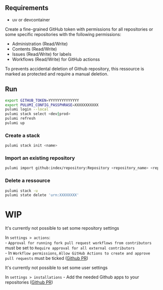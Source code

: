 ## Requirements

- uv or devcontainer

Create a fine-grained GitHub token with permissions for all repositories or some specific repositories with the following permissions:

- Administration (Read/Write)
- Contents (Read/Write)
- Issues (Read/Write) for labels
- Workflows (Read/Write) for GitHub actionss

To prevents accidental deletion of Github repository, this ressource is marked as protected and require a manual deletion.

## Run

```sh
export GITHUB_TOKEN=YYYYYYYYYYYYYY
export PULUMI_CONFIG_PASSPHRASE=XXXXXXXXXXX
pulumi login --local
pulumi stack select <dev|prod>
pulumi refresh
pulumi up
```

### Create a stack
```sh
pulumi stack init <name>
```

### Import an existing repository

```sh
pulumi import github:index/repository:Repository <repository_name> <repository_name> --parent urn:pulumi:prod::.github::pkg:index:GitRepositoryComponent::<repository_name>
```

### Delete a ressource

```sh
pulumi stack -u
pulumi state delete 'urn:XXXXXXXX'
```

# WIP

It's currently not possible to set some repository settings

In `settings > actions`:  
    - `Approval for running fork pull request workflows from contributors` must be set to `Require approval for all external contributors`  
    - In `Workflow permissions`, `Allow GitHub Actions to create and approve pull requests` must be ticked ([Github PR](https://github.com/integrations/terraform-provider-github/pull/2309))

It's currently not possible to set some user settings

In `settings > installations`
    - Add the needed Github apps to your repositories ([Github PR](https://github.com/integrations/terraform-provider-github/pull/2469))